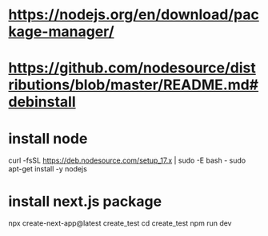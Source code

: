 # https://nodejs.org/en/download/package-manager/
# https://github.com/nodesource/distributions/blob/master/README.md#debinstall
# install node
curl -fsSL https://deb.nodesource.com/setup_17.x | sudo -E bash -
sudo apt-get install -y nodejs
# install next.js package
npx create-next-app@latest create_test
cd create_test
npm run dev

